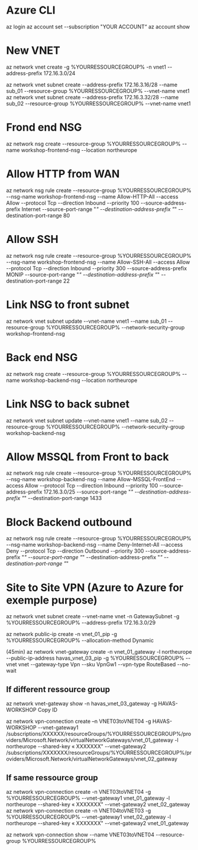 
# Azure CLI
az login
az account set --subscription "YOUR ACCOUNT“
az account show

# New VNET

az network vnet create -g %YOURRESSOURCEGROUP% -n vnet1 --address-prefix 172.16.3.0/24

az network vnet subnet create --address-prefix 172.16.3.16/28 --name sub_01 --resource-group %YOURRESSOURCEGROUP% --vnet-name vnet1
az network vnet subnet create --address-prefix 172.16.3.32/28 --name sub_02 --resource-group %YOURRESSOURCEGROUP% --vnet-name vnet1

# Frond end NSG
az network nsg create --resource-group %YOURRESSOURCEGROUP% --name workshop-frontend-nsg --location northeurope

# Allow HTTP from WAN
az network nsg rule create --resource-group %YOURRESSOURCEGROUP% --nsg-name workshop-frontend-nsg --name Allow-HTTP-All --access Allow --protocol Tcp --direction Inbound --priority 100 --source-address-prefix Internet --source-port-range "*" --destination-address-prefix "*" --destination-port-range 80

# Allow SSH
az network nsg rule create --resource-group %YOURRESSOURCEGROUP% --nsg-name workshop-frontend-nsg --name Allow-SSH-All --access Allow --protocol Tcp --direction Inbound --priority 300 --source-address-prefix MONIP --source-port-range "*" --destination-address-prefix "*" --destination-port-range 22

# Link NSG to front subnet
az network vnet subnet update --vnet-name vnet1 --name sub_01 --resource-group %YOURRESSOURCEGROUP% --network-security-group workshop-frontend-nsg

# Back end NSG
az network nsg create --resource-group %YOURRESSOURCEGROUP% --name workshop-backend-nsg --location northeurope

# Link NSG to back subnet
az network vnet subnet update --vnet-name vnet1 --name sub_02 --resource-group %YOURRESSOURCEGROUP% --network-security-group workshop-backend-nsg

# Allow MSSQL from Front to back
az network nsg rule create --resource-group %YOURRESSOURCEGROUP% --nsg-name workshop-backend-nsg --name Allow-MSSQL-FrontEnd --access Allow --protocol Tcp --direction Inbound --priority 100 --source-address-prefix 172.16.3.0/25 --source-port-range "*" --destination-address-prefix "*" --destination-port-range 1433

# Block Backend outbound
az network nsg rule create --resource-group %YOURRESSOURCEGROUP% --nsg-name workshop-backend-nsg --name Deny-Internet-All --access Deny --protocol Tcp --direction Outbound --priority 300 --source-address-prefix "*" --source-port-range "*" --destination-address-prefix "*" --destination-port-range "*"

# Site to Site VPN (Azure to Azure for exemple purpose)

az network vnet subnet create --vnet-name vnet -n GatewaySubnet -g %YOURRESSOURCEGROUP% --address-prefix 172.16.3.0/29

az network public-ip create -n vnet_01_pip -g %YOURRESSOURCEGROUP% --allocation-method Dynamic

(45min)
az network vnet-gateway create -n vnet_01_gateway -l northeurope --public-ip-address havas_vnet_03_pip -g %YOURRESSOURCEGROUP% --vnet vnet --gateway-type Vpn --sku VpnGw1 --vpn-type RouteBased --no-wait 

## If different ressource group

az network vnet-gateway show -n havas_vnet_03_gateway -g HAVAS-WORKSHOP
Copy ID

az network vpn-connection create –n VNET03toVNET04 -g HAVAS-WORKSHOP --vnet-gateway1 /subscriptions/XXXXXX/resourceGroups/%YOURRESSOURCEGROUP%/providers/Microsoft.Network/virtualNetworkGateways/vnet_01_gateway -l northeurope --shared-key « XXXXXXX" --vnet-gateway2 /subscriptions/XXXXXXX/resourceGroups/%YOURRESSOURCEGROUP%/providers/Microsoft.Network/virtualNetworkGateways/vnet_02_gateway


## If same ressource group

az network vpn-connection create -n VNET03toVNET04 -g %YOURRESSOURCEGROUP% --vnet-gateway1 vnet_01_gateway -l northeurope --shared-key « XXXXXXX" --vnet-gateway2 vnet_02_gateway
az network vpn-connection create -n VNET04toVNET03 -g %YOURRESSOURCEGROUP% --vnet-gateway1 vnet_02_gateway -l northeurope --shared-key « XXXXXXX" --vnet-gateway2 vnet_01_gateway

az network vpn-connection show --name VNET03toVNET04 --resource-group %YOURRESSOURCEGROUP%


